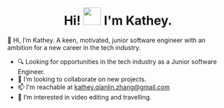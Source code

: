<div id="header" align="center">
<h1>
Hi! <img src="https://media.giphy.com/media/hvRJCLFzcasrR4ia7z/giphy.gif" width="40"> I'm Kathey.
</h1>
</div>

👋 Hi, I’m Kathey. A keen, motivated, junior software engineer with an ambition for a new career in the tech industry.
 
- 🔍 Looking for opportunities in the tech industry as a Junior software Engineer.
- 💞️ I’m looking to collaborate on new projects. 
- 📫 I'm reachable at kathey.qianlin.zhang@gmail.com
- 👀 I’m interested in video editing and travelling.

<!---
Kaz2024/Kaz2024 is a ✨ special ✨ repository because its `README.md` (this file) appears on your GitHub profile.
You can click the Preview link to take a look at your changes.
--->
